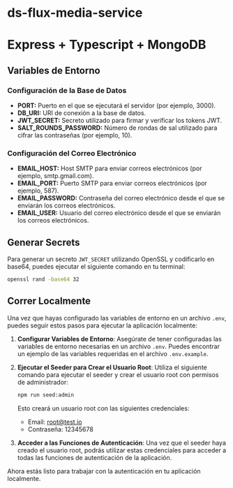 # ds-flux-media-service

# Express + Typescript + MongoDB

## Variables de Entorno

### Configuración de la Base de Datos

- **PORT:** Puerto en el que se ejecutará el servidor (por ejemplo, 3000).
- **DB_URI:** URI de conexión a la base de datos.
- **JWT_SECRET:** Secreto utilizado para firmar y verificar los tokens JWT.
- **SALT_ROUNDS_PASSWORD:** Número de rondas de sal utilizado para cifrar las contraseñas (por ejemplo, 10).

### Configuración del Correo Electrónico

- **EMAIL_HOST:** Host SMTP para enviar correos electrónicos (por ejemplo, smtp.gmail.com).
- **EMAIL_PORT:** Puerto SMTP para enviar correos electrónicos (por ejemplo, 587).
- **EMAIL_PASSWORD:** Contraseña del correo electrónico desde el que se enviarán los correos electrónicos.
- **EMAIL_USER:** Usuario del correo electrónico desde el que se enviarán los correos electrónicos.

## Generar Secrets

Para generar un secreto `JWT_SECRET` utilizando OpenSSL y codificarlo en base64, puedes ejecutar el siguiente comando en tu terminal:

```bash
openssl rand -base64 32
```

## Correr Localmente

Una vez que hayas configurado las variables de entorno en un archivo `.env`, puedes seguir estos pasos para ejecutar la aplicación localmente:

1. **Configurar Variables de Entorno**: Asegúrate de tener configuradas las variables de entorno necesarias en un archivo `.env`. Puedes encontrar un ejemplo de las variables requeridas en el archivo `.env.example`.

2. **Ejecutar el Seeder para Crear el Usuario Root**: Utiliza el siguiente comando para ejecutar el seeder y crear el usuario root con permisos de administrador:

   ```bash
   npm run seed:admin
   ```

   Esto creará un usuario root con las siguientes credenciales:

   - Email: root@test.io
   - Contraseña: 12345678

3. **Acceder a las Funciones de Autenticación**: Una vez que el seeder haya creado el usuario root, podrás utilizar estas credenciales para acceder a todas las funciones de autenticación de la aplicación.

Ahora estás listo para trabajar con la autenticación en tu aplicación localmente.
